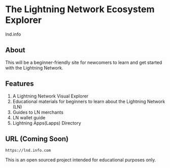 # The Lightning Network Ecosystem Explorer
lnd.info

## About
This will be a beginner-friendly site for newcomers to learn and get started with the Lightning Network. 

## Features
1. A Lightning Network Visual Explorer
2. Educational materials for beginners to learn about the Lightning Network (LN)
3. Guides to LN merchants
4. LN wallet guide
5. Lightning Apps(Lapps) Directory

## URL (Coming Soon)
```https://lnd.info.com```

This is an open sourced project intended for educational purposes only.
